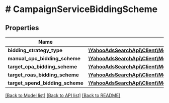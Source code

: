 # # CampaignServiceBiddingScheme

## Properties

Name | Type | Description | Notes
------------ | ------------- | ------------- | -------------
**bidding_strategy_type** | [**\YahooAdsSearchApi\Client\Model\CampaignServiceBiddingStrategyType**](CampaignServiceBiddingStrategyType.md) |  | [optional] 
**manual_cpc_bidding_scheme** | [**\YahooAdsSearchApi\Client\Model\CampaignServiceManualCpcBiddingScheme**](CampaignServiceManualCpcBiddingScheme.md) |  | [optional] 
**target_cpa_bidding_scheme** | [**\YahooAdsSearchApi\Client\Model\CampaignServiceTargetCpaBiddingScheme**](CampaignServiceTargetCpaBiddingScheme.md) |  | [optional] 
**target_roas_bidding_scheme** | [**\YahooAdsSearchApi\Client\Model\CampaignServiceTargetRoasBiddingScheme**](CampaignServiceTargetRoasBiddingScheme.md) |  | [optional] 
**target_spend_bidding_scheme** | [**\YahooAdsSearchApi\Client\Model\CampaignServiceTargetSpendBiddingScheme**](CampaignServiceTargetSpendBiddingScheme.md) |  | [optional] 

[[Back to Model list]](../../README.md#documentation-for-models) [[Back to API list]](../../README.md#documentation-for-api-endpoints) [[Back to README]](../../README.md)


